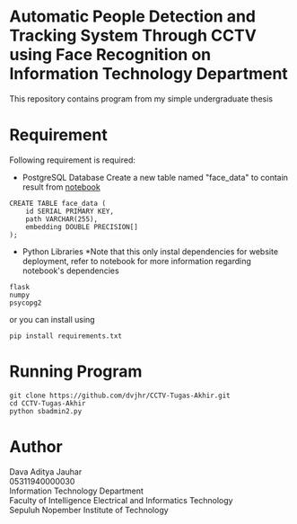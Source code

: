 # Automatic People Detection and Tracking System Through CCTV using Face Recognition on Information Technology Department

This repository contains program from my simple undergraduate thesis

# Requirement
Following requirement is required:
- PostgreSQL Database
Create a new table named "face_data" to contain result from [notebook](https://github.com/dvjhr/CCTV-Tugas-Akhir/blob/master/insightface_reborn.ipynb)
```
CREATE TABLE face_data (
    id SERIAL PRIMARY KEY,
    path VARCHAR(255),
    embedding DOUBLE PRECISION[]
);
```
- Python Libraries
*Note that this only instal dependencies for website deployment, refer to notebook for more information regarding notebook's dependencies 
```
flask
numpy
psycopg2
```
or you can install using 
```
pip install requirements.txt
```

# Running Program

```
git clone https://github.com/dvjhr/CCTV-Tugas-Akhir.git
cd CCTV-Tugas-Akhir
python sbadmin2.py
```

# Author 
Dava Aditya Jauhar\
05311940000030\
Information Technology Department\
Faculty of Intelligence Electrical and Informatics Technology\
Sepuluh Nopember Institute of Technology
